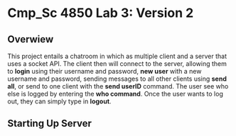 # Cmp_Sc 4850 Lab 3: Version 2

## Overwiew
This project entails a chatroom in which as multiple client and a server that uses a socket API. The client then will connect to the server, allowing them to **login** using their username and password, **new user** with a new username and password, sending messages to all other clients using **send all**, or send to one client with the **send userID** command. The user see who else is logged by entering the **who command**. Once the user wants to log out, they can simply type in **logout**.

## Starting Up Server

